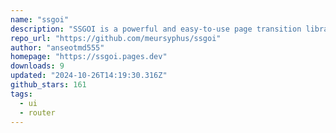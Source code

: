 ```yaml
---
name: "ssgoi"
description: "SSGOI is a powerful and easy-to-use page transition library for Svelte and SvelteKit applications."
repo_url: "https://github.com/meursyphus/ssgoi"
author: "anseotmd555"
homepage: "https://ssgoi.pages.dev"
downloads: 9
updated: "2024-10-26T14:19:30.316Z"
github_stars: 161
tags: 
  - ui
  - router
---
```

